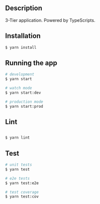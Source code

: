 ## Description

3-Tier application. Powered by TypeScripts.

## Installation

```bash
$ yarn install
```

## Running the app

```bash
# development
$ yarn start

# watch mode
$ yarn start:dev

# production mode
$ yarn start:prod
```

## Lint

```bash

$ yarn lint

```

## Test

```bash
# unit tests
$ yarn test

# e2e tests
$ yarn test:e2e

# test coverage
$ yarn test:cov
```
